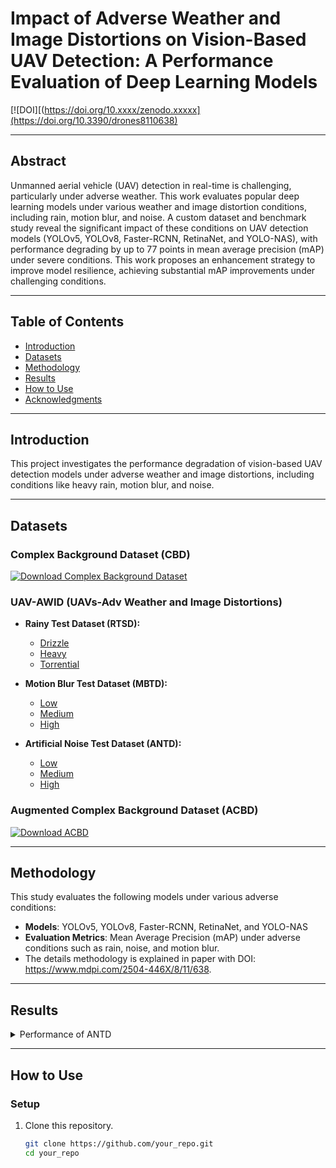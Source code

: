 # **Impact of Adverse Weather and Image Distortions on Vision-Based UAV Detection: A Performance Evaluation of Deep Learning Models**

[![DOI][(https://doi.org/10.xxxx/zenodo.xxxxx](https://doi.org/10.3390/drones8110638)

---

## **Abstract**
Unmanned aerial vehicle (UAV) detection in real-time is challenging, particularly under adverse weather. This work evaluates popular deep learning models under various weather and image distortion conditions, including rain, motion blur, and noise. A custom dataset and benchmark study reveal the significant impact of these conditions on UAV detection models (YOLOv5, YOLOv8, Faster-RCNN, RetinaNet, and YOLO-NAS), with performance degrading by up to 77 points in mean average precision (mAP) under severe conditions. This work proposes an enhancement strategy to improve model resilience, achieving substantial mAP improvements under challenging conditions.

---

## **Table of Contents**
- [Introduction](#introduction)
- [Datasets](#datasets)
- [Methodology](#methodology)
- [Results](#results)
- [How to Use](#how-to-use)
- [Acknowledgments](#acknowledgments)

---

## **Introduction**
This project investigates the performance degradation of vision-based UAV detection models under adverse weather and image distortions, including conditions like heavy rain, motion blur, and noise.

---

## **Datasets**

### **Complex Background Dataset (CBD)**
[![Download Complex Background Dataset](https://img.shields.io/badge/Download-Complex%20Background%20Dataset-blue?style=for-the-badge)](https://drive.google.com/file/d/1-BmnQe9LllS7EA4NhGGj-2f7MKZjfnR-/view?usp=sharing)

### **UAV-AWID (UAVs-Adv Weather and Image Distortions)**

- **Rainy Test Dataset (RTSD):**
  - [Drizzle](https://drive.google.com/drive/folders/1tZY-CggDojx5xMS9icmvwH1qBpioTFKt?usp=drive_link)
  - [Heavy](https://drive.google.com/drive/folders/1vhBinTDQmizwLFhyvJHmWZSEFkUs3yKh?usp=drive_link)
  - [Torrential](https://drive.google.com/drive/folders/1_AeAvDs-WiUbtdMD26OeXlv2QUT7okab?usp=drive_link)

- **Motion Blur Test Dataset (MBTD):**
  - [Low](https://drive.google.com/drive/folders/12oAfvrGaa1dz1UW7qFvEUrxEcZYIFd_n?usp=sharing)
  - [Medium](https://drive.google.com/drive/folders/1vhBinTDQmizwLFhyvJHmWZSEFkUs3yKh?usp=drive_link)
  - [High](https://drive.google.com/drive/folders/1_AeAvDs-WiUbtdMD26OeXlv2QUT7okab?usp=drive_link)

- **Artificial Noise Test Dataset (ANTD):**
  - [Low](https://drive.google.com/drive/folders/12oAfvrGaa1dz1UW7qFvEUrxEcZYIFd_n?usp=sharing)
  - [Medium](https://drive.google.com/drive/folders/1vhBinTDQmizwLFhyvJHmWZSEFkUs3yKh?usp=drive_link)
  - [High](https://drive.google.com/drive/folders/1_AeAvDs-WiUbtdMD26OeXlv2QUT7okab?usp=drive_link)

### **Augmented Complex Background Dataset (ACBD)**
[![Download ACBD](https://img.shields.io/badge/Download-Augmented%20Complex%20Background%20Dataset-blue?style=for-the-badge)](https://drive.google.com/file/d/1DUjHxkbySyzjjNEHgOaBgjHFhcz5cREP/view?usp=sharing)

---

## **Methodology**
This study evaluates the following models under various adverse conditions:
- **Models**: YOLOv5, YOLOv8, Faster-RCNN, RetinaNet, and YOLO-NAS
- **Evaluation Metrics**: Mean Average Precision (mAP) under adverse conditions such as rain, noise, and motion blur.
- The details methodology is explained in paper with DOI: https://www.mdpi.com/2504-446X/8/11/638.

---

## **Results**

<details>
<summary>Performance of ANTD</summary>
  
![ANTD](https://github.com/user-attachments/assets/66485f5d-ec7c-44d0-85d9-3ef3da788a5a)

<summary>Performance of MBTD </summary>

![MBTD](https://github.com/user-attachments/assets/ea0464b7-0d54-4c72-a417-325c9f0f11df)

<summary>Performance of RTD </summary>

![RTD](https://github.com/user-attachments/assets/90e972fb-9d61-46a6-ba5c-8b42b6933d54)



![Rain Results](https://github.com/user-attachments/assets/13877e0f-5c93-4093-91b1-da14288d420f)

![Motion Blur Results](https://github.com/user-attachments/assets/760dd4df-80cc-4132-bbf9-861a1b5aa352)

**Summary**: Significant impact on mAP, especially with high levels of motion blur, degrading performance by X points.

</details>

---

## **How to Use**

### **Setup**
1. Clone this repository.
   ```bash
   git clone https://github.com/your_repo.git
   cd your_repo
